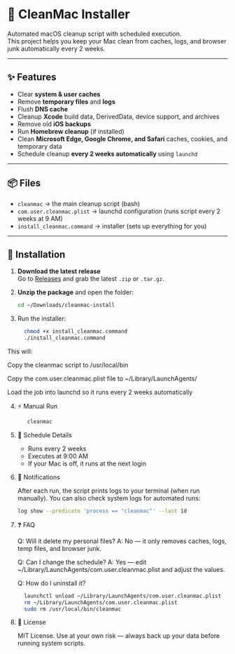 # 🧹 CleanMac Installer

Automated macOS cleanup script with scheduled execution.  
This project helps you keep your Mac clean from caches, logs, and browser junk automatically every 2 weeks.

---

## ✨ Features
- Clear **system & user caches**  
- Remove **temporary files** and **logs**  
- Flush **DNS cache**  
- Cleanup **Xcode** build data, DerivedData, device support, and archives  
- Remove old **iOS backups**  
- Run **Homebrew cleanup** (if installed)  
- Clean **Microsoft Edge, Google Chrome, and Safari** caches, cookies, and temporary data  
- Schedule cleanup **every 2 weeks automatically** using `launchd`  

---

## 📦 Files
- `cleanmac` → the main cleanup script (bash)  
- `com.user.cleanmac.plist` → launchd configuration (runs script every 2 weeks at 9 AM)  
- `install_cleanmac.command` → installer (sets up everything for you)  

---

## 🚀 Installation

1. **Download the latest release**  
   Go to [Releases](../../releases) and grab the latest `.zip` or `.tar.gz`.

2. **Unzip the package** and open the folder:  
   ```bash
   cd ~/Downloads/cleanmac-install

3. Run the installer:
   
   ```bash
     chmod +x install_cleanmac.command
     ./install_cleanmac.command
  This will:
  
  Copy the cleanmac script to /usr/local/bin
  
  Copy the com.user.cleanmac.plist file to ~/Library/LaunchAgents/
  
  Load the job into launchd so it runs every 2 weeks automatically
  
4. ⚡ Manual Run
   
   ```bash
      cleanmac
5. 🔄 Schedule Details

    - Runs every 2 weeks
    - Executes at 9:00 AM
    - If your Mac is off, it runs at the next login
  
6. 🔔 Notifications
   
    After each run, the script prints logs to your terminal (when run manually).
    You can also check system logs for automated runs:
   ```bash
   log show --predicate 'process == "cleanmac"' --last 1d
7. ❓ FAQ

    Q: Will it delete my personal files?
    A: No — it only removes caches, logs, temp files, and browser junk.
   
    Q: Can I change the schedule?
    A: Yes — edit ~/Library/LaunchAgents/com.user.cleanmac.plist and adjust the <StartCalendarInterval> values.

    Q: How do I uninstall it?
    ```bash
      launchctl unload ~/Library/LaunchAgents/com.user.cleanmac.plist
      rm ~/Library/LaunchAgents/com.user.cleanmac.plist
      sudo rm /usr/local/bin/cleanmac
 
8. 📜 License
   
   MIT License.
   Use at your own risk — always back up your data before running system scripts.
